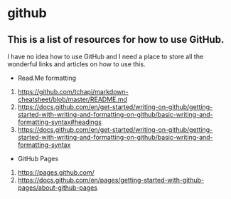 # github
## This is a list of resources for how to use GitHub.
 I have no idea how to use GitHub and I need a place to store all the wonderful links and articles on how to use this.
 
 
 
 
 
 
* Read.Me formatting
1. https://github.com/tchapi/markdown-cheatsheet/blob/master/README.md
2. https://docs.github.com/en/get-started/writing-on-github/getting-started-with-writing-and-formatting-on-github/basic-writing-and-formatting-syntax#headings
3. https://docs.github.com/en/get-started/writing-on-github/getting-started-with-writing-and-formatting-on-github/basic-writing-and-formatting-syntax




* GitHub Pages
1. https://pages.github.com/
2. https://docs.github.com/en/pages/getting-started-with-github-pages/about-github-pages
